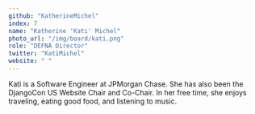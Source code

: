 ```yaml
---
github: "KatherineMichel"
index: 7
name: "Katherine 'Kati' Michel"
photo_url: "/img/board/kati.png"
role: "DEFNA Director"
twitter: "KatiMichel"
website: " "
---
```


Kati is a Software Engineer at JPMorgan Chase. She has also been the DjangoCon US Website Chair and Co-Chair. In her free time, she enjoys traveling, eating good food, and listening to music.
